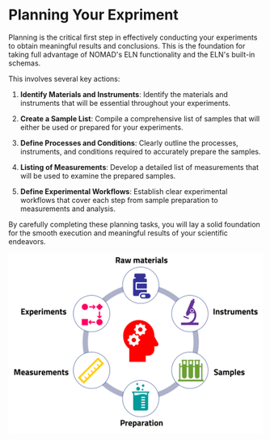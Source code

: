 # Planning Your Expriment

Planning is the critical first step in effectively conducting your experiments to obtain meaningful results and conclusions. This is the foundation for taking full advantage of NOMAD's ELN functionality and the ELN's built-in schemas.

 This involves several key actions:

1. **Identify Materials and Instruments**: Identify the materials and instruments that will be essential throughout your experiments.

2. **Create a Sample List**: Compile a comprehensive list of samples that will either be used or prepared for your experiments.

3. **Define Processes and Conditions**: Clearly outline the processes, instruments, and conditions required to accurately prepare the samples.

4. **Listing of Measurements**: Develop a detailed list of measurements that will be used to examine the prepared samples.

5. **Define Experimental Workflows**: Establish clear experimental workflows that cover each step from sample preparation to measurements and analysis.

By carefully completing these planning tasks, you will lay a solid foundation for the smooth execution and meaningful results of your scientific endeavors.

![Alt text](../images/overview/2.png)
